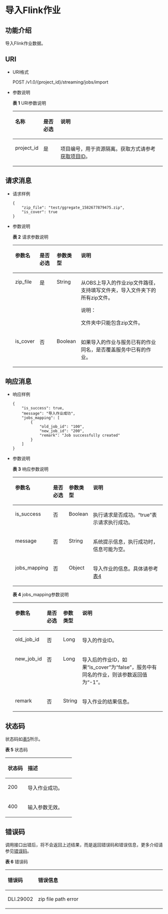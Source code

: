 # 导入Flink作业<a name="dli_02_0255"></a>

## 功能介绍<a name="s89ff8bc59cba4c3b94dc17e85c8fa1ea"></a>

导入Flink作业数据。

## URI<a name="sef21e3efc2a44a84a03adad33a1ae006"></a>

-   URI格式

    POST /v1.0/\{project\_id\}/streaming/jobs/import

-   参数说明

    **表 1**  URI参数说明

    <a name="t219b031199884ac1bb9e91158ddc9efb"></a>
    <table><thead align="left"><tr id="r04005eeda24e4db9b06516450d4d56af"><th class="cellrowborder" valign="top" width="12.58%" id="mcps1.2.4.1.1"><p id="a80847df5e5dc448caa46a2ff258fa2c4"><a name="a80847df5e5dc448caa46a2ff258fa2c4"></a><a name="a80847df5e5dc448caa46a2ff258fa2c4"></a>名称</p>
    </th>
    <th class="cellrowborder" valign="top" width="11.87%" id="mcps1.2.4.1.2"><p id="af54fc16087b049c98f748c1a2faace17"><a name="af54fc16087b049c98f748c1a2faace17"></a><a name="af54fc16087b049c98f748c1a2faace17"></a>是否必选</p>
    </th>
    <th class="cellrowborder" valign="top" width="75.55%" id="mcps1.2.4.1.3"><p id="a484a3e0ce14846799c727ccbd4075d6c"><a name="a484a3e0ce14846799c727ccbd4075d6c"></a><a name="a484a3e0ce14846799c727ccbd4075d6c"></a>说明</p>
    </th>
    </tr>
    </thead>
    <tbody><tr id="r8022e11be3f54ad290cf8c848a56a550"><td class="cellrowborder" valign="top" width="12.58%" headers="mcps1.2.4.1.1 "><p id="p1262440203315"><a name="p1262440203315"></a><a name="p1262440203315"></a>project_id</p>
    </td>
    <td class="cellrowborder" valign="top" width="11.87%" headers="mcps1.2.4.1.2 "><p id="p1016041415356"><a name="p1016041415356"></a><a name="p1016041415356"></a>是</p>
    </td>
    <td class="cellrowborder" valign="top" width="75.55%" headers="mcps1.2.4.1.3 "><p id="p1768719515356"><a name="p1768719515356"></a><a name="p1768719515356"></a>项目编号，用于资源隔离。获取方式请参考<a href="获取项目ID.md">获取项目ID</a>。</p>
    </td>
    </tr>
    </tbody>
    </table>


## 请求消息<a name="s3afece1037ea4f62aeffb3db49b97f70"></a>

-   请求样例

    ```
    {
        "zip_file": "test/ggregate_1582677879475.zip",
        "is_cover": true
    }
    ```

-   参数说明

    **表 2**  请求参数说明

    <a name="table11209133616498"></a>
    <table><thead align="left"><tr id="row1621093613496"><th class="cellrowborder" valign="top" width="15.58%" id="mcps1.2.5.1.1"><p id="p82102036194919"><a name="p82102036194919"></a><a name="p82102036194919"></a>参数名</p>
    </th>
    <th class="cellrowborder" valign="top" width="11.82%" id="mcps1.2.5.1.2"><p id="p17210143634912"><a name="p17210143634912"></a><a name="p17210143634912"></a>是否必选</p>
    </th>
    <th class="cellrowborder" valign="top" width="12.83%" id="mcps1.2.5.1.3"><p id="p15210436174916"><a name="p15210436174916"></a><a name="p15210436174916"></a>参数类型</p>
    </th>
    <th class="cellrowborder" valign="top" width="59.77%" id="mcps1.2.5.1.4"><p id="p62101436144911"><a name="p62101436144911"></a><a name="p62101436144911"></a>说明</p>
    </th>
    </tr>
    </thead>
    <tbody><tr id="row9210193614919"><td class="cellrowborder" valign="top" width="15.58%" headers="mcps1.2.5.1.1 "><p id="p122101936164915"><a name="p122101936164915"></a><a name="p122101936164915"></a><span>zip_file</span></p>
    </td>
    <td class="cellrowborder" valign="top" width="11.82%" headers="mcps1.2.5.1.2 "><p id="p12107369490"><a name="p12107369490"></a><a name="p12107369490"></a>是</p>
    </td>
    <td class="cellrowborder" valign="top" width="12.83%" headers="mcps1.2.5.1.3 "><p id="p14210736184920"><a name="p14210736184920"></a><a name="p14210736184920"></a>String</p>
    </td>
    <td class="cellrowborder" valign="top" width="59.77%" headers="mcps1.2.5.1.4 "><p id="p14949172263716"><a name="p14949172263716"></a><a name="p14949172263716"></a>从OBS上导入的作业zip文件路径，支持填写文件夹，导入文件夹下的所有zip文件。</p>
    <div class="note" id="note109341806417"><a name="note109341806417"></a><a name="note109341806417"></a><span class="notetitle"> 说明： </span><div class="notebody"><p id="p15935301743"><a name="p15935301743"></a><a name="p15935301743"></a>文件夹中只能包含zip文件。</p>
    </div></div>
    </td>
    </tr>
    <tr id="row68519283358"><td class="cellrowborder" valign="top" width="15.58%" headers="mcps1.2.5.1.1 "><p id="p58539281359"><a name="p58539281359"></a><a name="p58539281359"></a><span>is_cover</span></p>
    </td>
    <td class="cellrowborder" valign="top" width="11.82%" headers="mcps1.2.5.1.2 "><p id="p128531028143515"><a name="p128531028143515"></a><a name="p128531028143515"></a>否</p>
    </td>
    <td class="cellrowborder" valign="top" width="12.83%" headers="mcps1.2.5.1.3 "><p id="p20853112863510"><a name="p20853112863510"></a><a name="p20853112863510"></a>Boolean</p>
    </td>
    <td class="cellrowborder" valign="top" width="59.77%" headers="mcps1.2.5.1.4 "><p id="p4149102623818"><a name="p4149102623818"></a><a name="p4149102623818"></a>如果导入的作业与服务已有的作业同名，是否覆盖服务中已有的作业。</p>
    </td>
    </tr>
    </tbody>
    </table>


## 响应消息<a name="se2bf80cdb76541308f69f258ea4b1bd6"></a>

-   响应样例

    ```
    {
        "is_success": true,
        "message": "导入作业成功",
        "jobs_mapping": [
            {
                "old_job_id": "100",
                "new_job_id": "200",
                "remark": "Job successfully created"
            }
        ]
    }
    ```

-   参数说明

    **表 3**  响应参数说明

    <a name="t5995d65f65ba4ebca8606202112b407e"></a>
    <table><thead align="left"><tr id="ra7acea51e4b4437e917d21fe99f130a3"><th class="cellrowborder" valign="top" width="14.84%" id="mcps1.2.5.1.1"><p id="a5af940f2267747ef871c67c86a0be82e"><a name="a5af940f2267747ef871c67c86a0be82e"></a><a name="a5af940f2267747ef871c67c86a0be82e"></a>参数名</p>
    </th>
    <th class="cellrowborder" valign="top" width="12.47%" id="mcps1.2.5.1.2"><p id="abcfbd3a651704d539626f3a41cc744f5"><a name="abcfbd3a651704d539626f3a41cc744f5"></a><a name="abcfbd3a651704d539626f3a41cc744f5"></a>是否必选</p>
    </th>
    <th class="cellrowborder" valign="top" width="11.51%" id="mcps1.2.5.1.3"><p id="a2351d8d266444ad3ad1c09540d6d81cc"><a name="a2351d8d266444ad3ad1c09540d6d81cc"></a><a name="a2351d8d266444ad3ad1c09540d6d81cc"></a>参数类型</p>
    </th>
    <th class="cellrowborder" valign="top" width="61.18%" id="mcps1.2.5.1.4"><p id="af7ea6a3f59844bdf99d51e90d570be4c"><a name="af7ea6a3f59844bdf99d51e90d570be4c"></a><a name="af7ea6a3f59844bdf99d51e90d570be4c"></a>说明</p>
    </th>
    </tr>
    </thead>
    <tbody><tr id="rca1bdb55f4dc497ca8fee7537232f274"><td class="cellrowborder" valign="top" width="14.84%" headers="mcps1.2.5.1.1 "><p id="p1045315113248"><a name="p1045315113248"></a><a name="p1045315113248"></a>is_success</p>
    </td>
    <td class="cellrowborder" valign="top" width="12.47%" headers="mcps1.2.5.1.2 "><p id="p15453131112419"><a name="p15453131112419"></a><a name="p15453131112419"></a>否</p>
    </td>
    <td class="cellrowborder" valign="top" width="11.51%" headers="mcps1.2.5.1.3 "><p id="p6453411132414"><a name="p6453411132414"></a><a name="p6453411132414"></a>Boolean</p>
    </td>
    <td class="cellrowborder" valign="top" width="61.18%" headers="mcps1.2.5.1.4 "><p id="p05081222182420"><a name="p05081222182420"></a><a name="p05081222182420"></a>执行请求是否成功。“true”表示请求执行成功。</p>
    </td>
    </tr>
    <tr id="r3900d023a26e45dea9a0ad9dd60d8ab1"><td class="cellrowborder" valign="top" width="14.84%" headers="mcps1.2.5.1.1 "><p id="p645351113242"><a name="p645351113242"></a><a name="p645351113242"></a>message</p>
    </td>
    <td class="cellrowborder" valign="top" width="12.47%" headers="mcps1.2.5.1.2 "><p id="p1445410112249"><a name="p1445410112249"></a><a name="p1445410112249"></a>否</p>
    </td>
    <td class="cellrowborder" valign="top" width="11.51%" headers="mcps1.2.5.1.3 "><p id="p1845441117241"><a name="p1845441117241"></a><a name="p1845441117241"></a>String</p>
    </td>
    <td class="cellrowborder" valign="top" width="61.18%" headers="mcps1.2.5.1.4 "><p id="p1573323415243"><a name="p1573323415243"></a><a name="p1573323415243"></a>系统提示信息，执行成功时，信息可能为空。</p>
    </td>
    </tr>
    <tr id="row21031568411"><td class="cellrowborder" valign="top" width="14.84%" headers="mcps1.2.5.1.1 "><p id="p81041556174120"><a name="p81041556174120"></a><a name="p81041556174120"></a>jobs_mapping</p>
    </td>
    <td class="cellrowborder" valign="top" width="12.47%" headers="mcps1.2.5.1.2 "><p id="p2010413566417"><a name="p2010413566417"></a><a name="p2010413566417"></a>否</p>
    </td>
    <td class="cellrowborder" valign="top" width="11.51%" headers="mcps1.2.5.1.3 "><p id="p1410420561419"><a name="p1410420561419"></a><a name="p1410420561419"></a>Object</p>
    </td>
    <td class="cellrowborder" valign="top" width="61.18%" headers="mcps1.2.5.1.4 "><p id="p14377242175215"><a name="p14377242175215"></a><a name="p14377242175215"></a>导入作业的信息。具体请参考<a href="#table9244145865320">表4</a></p>
    </td>
    </tr>
    </tbody>
    </table>

    **表 4**  jobs\_mapping参数说明

    <a name="table9244145865320"></a>
    <table><thead align="left"><tr id="row32441958175310"><th class="cellrowborder" valign="top" width="14.84%" id="mcps1.2.5.1.1"><p id="p132441258165315"><a name="p132441258165315"></a><a name="p132441258165315"></a>参数名</p>
    </th>
    <th class="cellrowborder" valign="top" width="12.47%" id="mcps1.2.5.1.2"><p id="p82441458105311"><a name="p82441458105311"></a><a name="p82441458105311"></a>是否必选</p>
    </th>
    <th class="cellrowborder" valign="top" width="11.51%" id="mcps1.2.5.1.3"><p id="p12245125819538"><a name="p12245125819538"></a><a name="p12245125819538"></a>参数类型</p>
    </th>
    <th class="cellrowborder" valign="top" width="61.18%" id="mcps1.2.5.1.4"><p id="p5245145815313"><a name="p5245145815313"></a><a name="p5245145815313"></a>说明</p>
    </th>
    </tr>
    </thead>
    <tbody><tr id="row1524565845316"><td class="cellrowborder" valign="top" width="14.84%" headers="mcps1.2.5.1.1 "><p id="p17245258105319"><a name="p17245258105319"></a><a name="p17245258105319"></a><span>old_job_id</span></p>
    </td>
    <td class="cellrowborder" valign="top" width="12.47%" headers="mcps1.2.5.1.2 "><p id="p11245175814535"><a name="p11245175814535"></a><a name="p11245175814535"></a>否</p>
    </td>
    <td class="cellrowborder" valign="top" width="11.51%" headers="mcps1.2.5.1.3 "><p id="p82451580539"><a name="p82451580539"></a><a name="p82451580539"></a>Long</p>
    </td>
    <td class="cellrowborder" valign="top" width="61.18%" headers="mcps1.2.5.1.4 "><p id="p8245115819538"><a name="p8245115819538"></a><a name="p8245115819538"></a>导入的作业ID。</p>
    </td>
    </tr>
    <tr id="row3245358175318"><td class="cellrowborder" valign="top" width="14.84%" headers="mcps1.2.5.1.1 "><p id="p124565819534"><a name="p124565819534"></a><a name="p124565819534"></a><span>new_job_id</span></p>
    </td>
    <td class="cellrowborder" valign="top" width="12.47%" headers="mcps1.2.5.1.2 "><p id="p324514582536"><a name="p324514582536"></a><a name="p324514582536"></a>否</p>
    </td>
    <td class="cellrowborder" valign="top" width="11.51%" headers="mcps1.2.5.1.3 "><p id="p524545815318"><a name="p524545815318"></a><a name="p524545815318"></a>Long</p>
    </td>
    <td class="cellrowborder" valign="top" width="61.18%" headers="mcps1.2.5.1.4 "><p id="p19245658205316"><a name="p19245658205316"></a><a name="p19245658205316"></a>导入后的作业ID，如果<span class="parmname" id="parmname8294192015578"><a name="parmname8294192015578"></a><a name="parmname8294192015578"></a>“is_cover”</span>为<span class="parmvalue" id="parmvalue1275715333573"><a name="parmvalue1275715333573"></a><a name="parmvalue1275715333573"></a>“false”</span>，服务中有同名的作业，则该参数返回值为<span class="parmvalue" id="parmvalue92971311105810"><a name="parmvalue92971311105810"></a><a name="parmvalue92971311105810"></a>“-1”</span>。</p>
    </td>
    </tr>
    <tr id="row6245175835318"><td class="cellrowborder" valign="top" width="14.84%" headers="mcps1.2.5.1.1 "><p id="p19245155885319"><a name="p19245155885319"></a><a name="p19245155885319"></a><span>remark</span></p>
    </td>
    <td class="cellrowborder" valign="top" width="12.47%" headers="mcps1.2.5.1.2 "><p id="p124575814531"><a name="p124575814531"></a><a name="p124575814531"></a>否</p>
    </td>
    <td class="cellrowborder" valign="top" width="11.51%" headers="mcps1.2.5.1.3 "><p id="p32461858135316"><a name="p32461858135316"></a><a name="p32461858135316"></a>String</p>
    </td>
    <td class="cellrowborder" valign="top" width="61.18%" headers="mcps1.2.5.1.4 "><p id="p0246115805311"><a name="p0246115805311"></a><a name="p0246115805311"></a>导入作业的结果信息。</p>
    </td>
    </tr>
    </tbody>
    </table>


## 状态码<a name="s1b495ba11cd9411c9ad2ee50103334a7"></a>

状态码如[表5](#t43c1f1c0ba344f4cbcb270953d9cca2a)所示。

**表 5**  状态码

<a name="t43c1f1c0ba344f4cbcb270953d9cca2a"></a>
<table><thead align="left"><tr id="r2ad0f008ce2248a1800a3e8b77226a56"><th class="cellrowborder" valign="top" width="30%" id="mcps1.2.3.1.1"><p id="afa33b7f5b0ac4d008ebcf6493f629b24"><a name="afa33b7f5b0ac4d008ebcf6493f629b24"></a><a name="afa33b7f5b0ac4d008ebcf6493f629b24"></a>状态码</p>
</th>
<th class="cellrowborder" valign="top" width="70%" id="mcps1.2.3.1.2"><p id="af801170b350b4f8ba3b575c7ddb8b13e"><a name="af801170b350b4f8ba3b575c7ddb8b13e"></a><a name="af801170b350b4f8ba3b575c7ddb8b13e"></a>描述</p>
</th>
</tr>
</thead>
<tbody><tr id="r0b449b1d3b8c498ea3e6cce16c80a14c"><td class="cellrowborder" valign="top" width="30%" headers="mcps1.2.3.1.1 "><p id="a8c63a97e3bad402ebaead0bd99cad632"><a name="a8c63a97e3bad402ebaead0bd99cad632"></a><a name="a8c63a97e3bad402ebaead0bd99cad632"></a>200</p>
</td>
<td class="cellrowborder" valign="top" width="70%" headers="mcps1.2.3.1.2 "><p id="af86844c7bb364c48b6300df1af164af2"><a name="af86844c7bb364c48b6300df1af164af2"></a><a name="af86844c7bb364c48b6300df1af164af2"></a>导入作业成功。</p>
</td>
</tr>
<tr id="row1232118139110"><td class="cellrowborder" valign="top" width="30%" headers="mcps1.2.3.1.1 "><p id="p14321113711"><a name="p14321113711"></a><a name="p14321113711"></a>400</p>
</td>
<td class="cellrowborder" valign="top" width="70%" headers="mcps1.2.3.1.2 "><p id="p1832191314113"><a name="p1832191314113"></a><a name="p1832191314113"></a>输入参数无效。</p>
</td>
</tr>
</tbody>
</table>

## 错误码<a name="section13596141025715"></a>

调用接口出错后，将不会返回上述结果，而是返回错误码和错误信息，更多介绍请参见[错误码](错误码.md)。

**表 6**  错误码

<a name="zh-cn_topic_0207595520_table847819307387"></a>
<table><thead align="left"><tr id="zh-cn_topic_0207595520_row2479163016383"><th class="cellrowborder" valign="top" width="16.29%" id="mcps1.2.3.1.1"><p id="zh-cn_topic_0207595520_p114796309389"><a name="zh-cn_topic_0207595520_p114796309389"></a><a name="zh-cn_topic_0207595520_p114796309389"></a>错误码</p>
</th>
<th class="cellrowborder" valign="top" width="83.71%" id="mcps1.2.3.1.2"><p id="zh-cn_topic_0207595520_p1647973053817"><a name="zh-cn_topic_0207595520_p1647973053817"></a><a name="zh-cn_topic_0207595520_p1647973053817"></a>错误信息</p>
</th>
</tr>
</thead>
<tbody><tr id="zh-cn_topic_0207595520_row1047920308387"><td class="cellrowborder" valign="top" width="16.29%" headers="mcps1.2.3.1.1 "><p id="p1023204255910"><a name="p1023204255910"></a><a name="p1023204255910"></a>DLI.29002</p>
</td>
<td class="cellrowborder" valign="top" width="83.71%" headers="mcps1.2.3.1.2 "><p id="p932113202"><a name="p932113202"></a><a name="p932113202"></a>zip file path error</p>
</td>
</tr>
</tbody>
</table>

